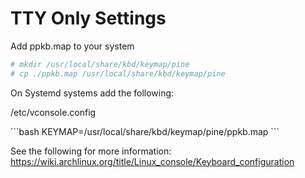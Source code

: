 # TTY Only Settings

Add ppkb.map to your system  
```bash
# mkdir /usr/local/share/kbd/keymap/pine
# cp ./ppkb.map /usr/local/share/kbd/keymap/pine
```

On Systemd systems add the following:  
<p class="codeblock-label">/etc/vconsole.config</p>
```bash
KEYMAP=/usr/local/share/kbd/keymap/pine/ppkb.map
```

See the following for more information:
https://wiki.archlinux.org/title/Linux_console/Keyboard_configuration
